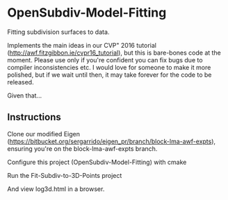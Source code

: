 # OpenSubdiv-Model-Fitting
Fitting subdivision surfaces to data.

Implements the main ideas in our CVP" 2016 tutorial (http://awf.fitzgibbon.ie/cvpr16_tutorial), but this is bare-bones code at the moment.  Please use only if you're confident you can fix bugs due to compiler inconsistencies etc.  I would love for someone to make it more polished, but if we wait until then, it may take forever for the code to be released.

Given that...

## Instructions

Clone our modified Eigen (https://bitbucket.org/sergarrido/eigen_pr/branch/block-lma-awf-expts), ensuring you're on the block-lma-awf-expts branch.

Configure this project (OpenSubdiv-Model-Fitting) with cmake

Run the Fit-Subdiv-to-3D-Points project

And view log3d.html in a browser.
